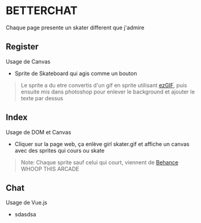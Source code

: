 # BETTERCHAT

Chaque page presente un skater different que j'admire

## Register

Usage de Canvas
- Sprite de Skateboard qui agis comme un bouton
> Le sprite a du etre convertis d'un gif en sprite utilisant [ezGIF], puis ensuite mis dans photoshop pour enlever le background et ajouter le texte par dessus

## Index

Usage de DOM et Canvas
- Cliquer sur la page web, ça enlève girl skater.gif et affiche un canvas avec des sprites qui cours ou skate
> Note: Chaque sprite sauf celui qui court, viennent de [Behance] WHOOP THIS ARCADE

## Chat

Usage de Vue.js
- sdasdsa


[ezGIF]: <https://ezgif.com/gif-to-sprite>
[Behance]: <https://www.behance.net/gallery/72800961/WHOOP-THIS-ARCADE>